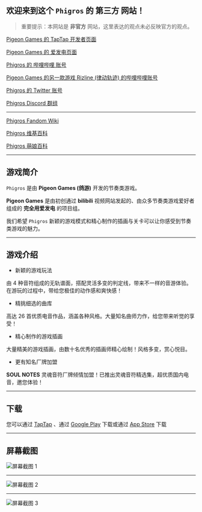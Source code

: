 ## 欢迎来到这个 `Phigros` 的 **第三方** 网站！

> 重要提示：本网站是 **非官方** 网站，这里表达的观点未必反映官方的观点。

[Pigeon Games 的 TapTap 开发者页面](https://www.taptap.cn/developer/70400)

[Pigeon Games 的 爱发电页面](https://afdian.net/a/pigeongames)

[Phigros 的 哔哩哔哩 账号](https://space.bilibili.com/414149787)

[Pigeon Games 的另一款游戏 Rizline (律动轨迹) 的哔哩哔哩账号](https://space.bilibili.com/1148546890)

[Phigros 的 Twitter 账号](https://twitter.com/Phigros_PGS)

[Phigros Discord 群组](https://discord.com/invite/phigros)

---

[Phigros Fandom Wiki](https://phigros.fandom.com/wiki/Phigros_Wiki)

[Phigros 维基百科](https://zh.wikipedia.org/zh-hans/Phigros)

[Phigros 萌娘百科](https://zh.moegirl.org.cn/Phigros)

---

## 游戏简介

`Phigros` 是由 **Pigeon Games (鸽游)** 开发的节奏类游戏。

**Pigeon Games** 是由初创通过 **bilibili** 视频网站发起的、由众多节奏类游戏爱好者组成的 **完全用爱发电** 的项目组。

我们希望 `Phigros` 新颖的游戏模式和精心制作的插画与关卡可以让你感受到节奏类游戏的魅力。

---

## 游戏介绍

  * 新颖的游戏玩法

由 4 种音符组成的无轨谱面，搭配灵活多变的判定线，带来不一样的音游体验。在游玩的过程中，带给您极佳的动作感和爽快感！

  * 精挑细选的曲库

高达 26 首优质电音作品，涵盖各种风格。大量知名曲师力作，给您带来听觉的享受！

  * 精心制作的游戏插画

大量精美的游戏插画，由数十名优秀的插画师精心绘制！风格多变，赏心悦目。

  * 更有知名厂牌加盟

**SOUL NOTES** 灵魂音符厂牌倾情加盟！已推出灵魂音符精选集，超优质国内电音，邀您体验！

---

## 下载

您可以通过 [TapTap](https://www.taptap.cn/app/165287) 、通过 [Google Play](https://play.google.com/store/apps/details?id=com.PigeonGames.Phigros) 下载或通过 [App Store](https://apps.apple.com/cn/app/id1454809109) 下载

---

## 屏幕截图

![屏幕截图 1](./Phigros1.png "屏幕截图 1")

---

![屏幕截图 2](./Phigros2.png "屏幕截图 2")

---

![屏幕截图 3](./Phigros3.png "屏幕截图 3")


